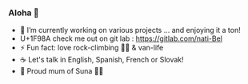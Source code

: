 ### Aloha 👋

- 🌱 I’m currently working on various projects ... and enjoying it a ton!
- U+1F98A check me out on git lab : https://gitlab.com/nati-Bel
- ⚡ Fun fact: love rock-climbing 🧗‍♀️ & van-life
- ☕ Let's talk in English, Spanish, French or Slovak! 
- 🐾 Proud mum of Suna 🐾💚
  
  

